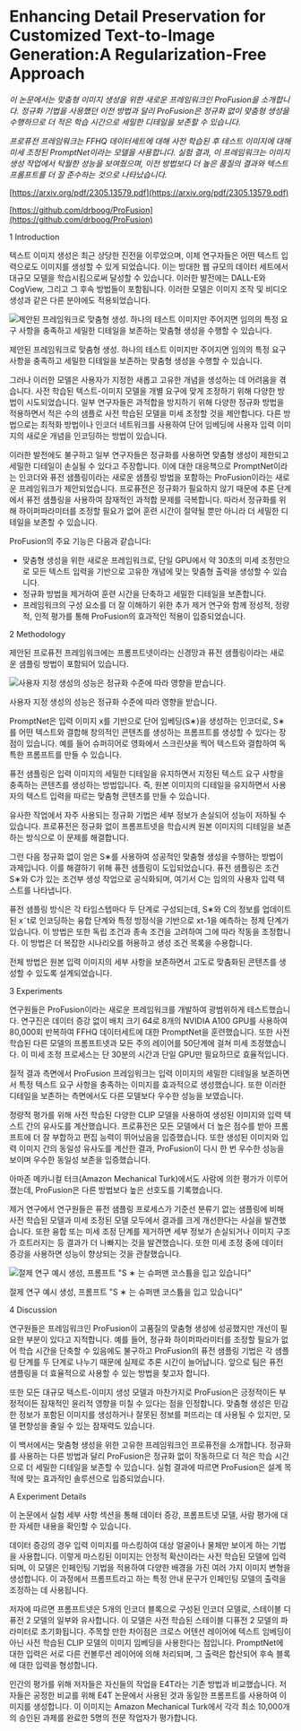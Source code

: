 # Enhancing Detail Preservation for Customized Text-to-Image Generation:A Regularization-Free Approach

*이 논문에서는 맞춤형 이미지 생성을 위한 새로운 프레임워크인 ProFusion을 소개합니다. 정규화 기법을 사용했던 이전 방법과 달리 ProFusion은 정규화 없이 맞춤형 생성을 수행하므로 더 적은 학습 시간으로 세밀한 디테일을 보존할 수 있습니다.*

*프로퓨전 프레임워크는 FFHQ 데이터세트에 대해 사전 학습된 후 테스트 이미지에 대해 미세 조정된 PromptNet이라는 모델을 사용합니다. 실험 결과, 이 프레임워크는 이미지 생성 작업에서 탁월한 성능을 보여줬으며, 이전 방법보다 더 높은 품질의 결과와 텍스트 프롬프트를 더 잘 준수하는 것으로 나타났습니다.*

[https://arxiv.org/pdf/2305.13579.pdf](https://arxiv.org/pdf/2305.13579.pdf)

[https://github.com/drboog/ProFusion](https://github.com/drboog/ProFusion)

1 Introduction

텍스트 이미지 생성은 최근 상당한 진전을 이루었으며, 이제 연구자들은 어떤 텍스트 입력으로도 이미지를 생성할 수 있게 되었습니다. 이는 방대한 웹 규모의 데이터 세트에서 대규모 모델을 학습시킴으로써 달성할 수 있습니다. 이러한 발전에는 DALL-E와 CogView, 그리고 그 후속 방법들이 포함됩니다. 이러한 모델은 이미지 조작 및 비디오 생성과 같은 다른 분야에도 적용되었습니다.

![제안된 프레임워크로 맞춤형 생성. 하나의 테스트 이미지만 주어지면 임의의 특정 요구 사항을 충족하고 세밀한 디테일을 보존하는 맞춤형 생성을 수행할 수 있습니다.](Enhancing%20Detail%20Preservation%20for%20Customized%20Text-%2051ab19dc222c49c2b11285d46c1e3f6f/Untitled.png)

제안된 프레임워크로 맞춤형 생성. 하나의 테스트 이미지만 주어지면 임의의 특정 요구 사항을 충족하고 세밀한 디테일을 보존하는 맞춤형 생성을 수행할 수 있습니다.

그러나 이러한 모델은 사용자가 지정한 새롭고 고유한 개념을 생성하는 데 어려움을 겪습니다. 사전 학습된 텍스트-이미지 모델을 개별 요구에 맞게 조정하기 위해 다양한 방법이 시도되었습니다. 일부 연구자들은 과적합을 방지하기 위해 다양한 정규화 방법을 적용하면서 적은 수의 샘플로 사전 학습된 모델을 미세 조정할 것을 제안합니다. 다른 방법으로는 최적화 방법이나 인코더 네트워크를 사용하여 단어 임베딩에 사용자 입력 이미지의 새로운 개념을 인코딩하는 방법이 있습니다.

이러한 발전에도 불구하고 일부 연구자들은 정규화를 사용하면 맞춤형 생성이 제한되고 세밀한 디테일이 손실될 수 있다고 주장합니다. 이에 대한 대응책으로 PromptNet이라는 인코더와 퓨전 샘플링이라는 새로운 샘플링 방법을 포함하는 ProFusion이라는 새로운 프레임워크가 제안되었습니다. 프로퓨전은 정규화가 필요하지 않기 때문에 추론 단계에서 퓨전 샘플링을 사용하여 잠재적인 과적합 문제를 극복합니다. 따라서 정규화를 위해 하이퍼파라미터를 조정할 필요가 없어 훈련 시간이 절약될 뿐만 아니라 더 세밀한 디테일을 보존할 수 있습니다.

ProFusion의 주요 기능은 다음과 같습니다:

- 맞춤형 생성을 위한 새로운 프레임워크로, 단일 GPU에서 약 30초의 미세 조정만으로 모든 텍스트 입력을 기반으로 고유한 개념에 맞는 맞춤형 출력을 생성할 수 있습니다.
- 정규화 방법을 제거하여 훈련 시간을 단축하고 세밀한 디테일을 보존합니다.
- 프레임워크의 구성 요소를 더 잘 이해하기 위한 추가 제거 연구와 함께 정성적, 정량적, 인적 평가를 통해 ProFusion의 효과적인 적용이 입증되었습니다.

2 Methodology

제안된 프로퓨전 프레임워크에는 프롬프트넷이라는 신경망과 퓨전 샘플링이라는 새로운 샘플링 방법이 포함되어 있습니다.

![사용자 지정 생성의 성능은 정규화 수준에 따라 영향을 받습니다.](Enhancing%20Detail%20Preservation%20for%20Customized%20Text-%2051ab19dc222c49c2b11285d46c1e3f6f/Untitled%201.png)

사용자 지정 생성의 성능은 정규화 수준에 따라 영향을 받습니다.

PromptNet은 입력 이미지 x를 기반으로 단어 임베딩(S∗)을 생성하는 인코더로, S∗를 어떤 텍스트와 결합해 창의적인 콘텐츠를 생성하는 프롬프트를 생성할 수 있다는 장점이 있습니다. 예를 들어 슈퍼히어로 영화에서 스크린샷을 찍어 텍스트와 결합하여 독특한 프롬프트를 만들 수 있습니다.

퓨전 샘플링은 입력 이미지의 세밀한 디테일을 유지하면서 지정된 텍스트 요구 사항을 충족하는 콘텐츠를 생성하는 방법입니다. 즉, 원본 이미지의 디테일을 유지하면서 사용자의 텍스트 입력을 따르는 맞춤형 콘텐츠를 만들 수 있습니다.

유사한 작업에서 자주 사용되는 정규화 기법은 세부 정보가 손실되어 성능이 저하될 수 있습니다. 프로퓨전은 정규화 없이 프롬프트넷을 학습시켜 원본 이미지의 디테일을 보존하는 방식으로 이 문제를 해결합니다.

그런 다음 정규화 없이 얻은 S∗를 사용하여 성공적인 맞춤형 생성을 수행하는 방법이 과제입니다. 이를 해결하기 위해 퓨전 샘플링이 도입되었습니다. 퓨전 샘플링은 조건 S∗와 C가 있는 조건부 생성 작업으로 공식화되며, 여기서 C는 임의의 사용자 입력 텍스트를 나타냅니다.

퓨전 샘플링 방식은 각 타임스텝마다 두 단계로 구성되는데, S∗와 C의 정보를 업데이트된 x˜t로 인코딩하는 융합 단계와 특정 방정식을 기반으로 xt-1을 예측하는 정제 단계가 있습니다. 이 방법은 또한 독립 조건과 종속 조건을 고려하여 그에 따라 작동을 조정합니다. 이 방법은 더 복잡한 시나리오를 허용하고 생성 조건 목록을 수용합니다.

전체 방법은 원본 입력 이미지의 세부 사항을 보존하면서 고도로 맞춤화된 콘텐츠를 생성할 수 있도록 설계되었습니다.

3 Experiments

연구원들은 ProFusion이라는 새로운 프레임워크를 개발하여 광범위하게 테스트했습니다. 연구진은 데이터 증강 없이 배치 크기 64로 8개의 NVIDIA A100 GPU를 사용하여 80,000회 반복하여 FFHQ 데이터세트에 대한 PromptNet을 훈련했습니다. 또한 사전 학습된 다른 모델의 프롬프트넷과 모든 주의 레이어를 50단계에 걸쳐 미세 조정했습니다. 이 미세 조정 프로세스는 단 30분의 시간과 단일 GPU만 필요하므로 효율적입니다.

질적 결과 측면에서 ProFusion 프레임워크는 입력 이미지의 세밀한 디테일을 보존하면서 특정 텍스트 요구 사항을 충족하는 이미지를 효과적으로 생성했습니다. 또한 이러한 디테일을 보존하는 측면에서도 다른 모델보다 우수한 성능을 보였습니다.

정량적 평가를 위해 사전 학습된 다양한 CLIP 모델을 사용하여 생성된 이미지와 입력 텍스트 간의 유사도를 계산했습니다. 프로퓨전은 모든 모델에서 더 높은 점수를 받아 프롬프트에 더 잘 부합하고 편집 능력이 뛰어났음을 입증했습니다. 또한 생성된 이미지와 입력 이미지 간의 동일성 유사도를 계산한 결과, ProFusion이 다시 한 번 우수한 성능을 보이며 우수한 동일성 보존을 입증했습니다.

아마존 메카니컬 터크(Amazon Mechanical Turk)에서도 사람에 의한 평가가 이루어졌는데, ProFusion은 다른 방법보다 높은 선호도를 기록했습니다.

제거 연구에서 연구원들은 퓨전 샘플링 프로세스가 기준선 분류기 없는 샘플링에 비해 사전 학습된 모델과 미세 조정된 모델 모두에서 결과를 크게 개선한다는 사실을 발견했습니다. 또한 융합 또는 미세 조정 단계를 제거하면 세부 정보가 손실되거나 이미지 구조가 흐트러지는 등 결과가 더 나빠지는 것을 발견했습니다. 또한 미세 조정 중에 데이터 증강을 사용하면 성능이 향상되는 것을 관찰했습니다.

![절제 연구 예시 생성, 프롬프트 "S ∗ 는 슈퍼맨 코스튬을 입고 있습니다”](Enhancing%20Detail%20Preservation%20for%20Customized%20Text-%2051ab19dc222c49c2b11285d46c1e3f6f/Untitled%202.png)

절제 연구 예시 생성, 프롬프트 "S ∗ 는 슈퍼맨 코스튬을 입고 있습니다”

4 Discussion

연구원들은 프레임워크인 ProFusion이 고품질의 맞춤형 생성에 성공했지만 개선이 필요한 부분이 있다고 지적합니다. 예를 들어, 정규화 하이퍼파라미터를 조정할 필요가 없어 학습 시간을 단축할 수 있음에도 불구하고 ProFusion의 퓨전 샘플링 기법은 각 샘플링 단계를 두 단계로 나누기 때문에 실제로 추론 시간이 늘어납니다. 앞으로 팀은 퓨전 샘플링을 더 효율적으로 사용할 수 있는 방법을 찾고자 합니다.

또한 모든 대규모 텍스트-이미지 생성 모델과 마찬가지로 ProFusion은 긍정적이든 부정적이든 잠재적인 윤리적 영향을 미칠 수 있다는 점을 인정합니다. 맞춤형 생성은 민감한 정보가 포함된 이미지를 생성하거나 잘못된 정보를 퍼뜨리는 데 사용될 수 있지만, 모델 편향성을 줄일 수 있는 잠재력도 있습니다.

이 백서에서는 맞춤형 생성을 위한 고유한 프레임워크인 프로퓨전을 소개합니다. 정규화를 사용하는 다른 방법과 달리 ProFusion은 정규화 없이 작동하므로 더 적은 학습 시간으로 더 세밀한 디테일을 보존할 수 있습니다. 실험 결과에 따르면 ProFusion은 설계 목적에 맞는 효과적인 솔루션으로 입증되었습니다.

A Experiment Details

이 논문에서 실험 세부 사항 섹션을 통해 데이터 증강, 프롬프트넷 모델, 사람 평가에 대한 자세한 내용을 확인할 수 있습니다.

데이터 증강의 경우 입력 이미지를 마스킹하여 대상 얼굴이나 물체만 보이게 하는 기법을 사용합니다. 이렇게 마스킹된 이미지는 안정적 확산이라는 사전 학습된 모델에 입력되며, 이 모델은 인페인팅 기법을 적용하여 다양한 배경을 가진 여러 가지 이미지 변형을 생성합니다. 이 과정에서 프롬프트라고 하는 특정 안내 문구가 인페인팅 모델의 출력을 조정하는 데 사용됩니다.

저자에 따르면 프롬프트넷은 5개의 인코더 블록으로 구성된 인코더 모델로, 스테이블 디퓨전 2 모델의 일부와 유사합니다. 이 모델은 사전 학습된 스테이블 디퓨전 2 모델의 파라미터로 초기화됩니다. 주목할 만한 차이점은 크로스 어텐션 레이어에 텍스트 임베딩이 아닌 사전 학습된 CLIP 모델의 이미지 임베딩을 사용한다는 점입니다. PromptNet에 대한 입력은 서로 다른 컨볼루션 레이어에 의해 처리되며, 그 출력은 합산되어 후속 블록에 대한 입력을 형성합니다.

인간의 평가를 위해 저자들은 자신들의 작업을 E4T라는 기존 방법과 비교했습니다. 저자들은 공정한 비교를 위해 E4T 논문에서 사용된 것과 동일한 프롬프트를 사용하여 이미지를 생성합니다. 이 이미지는 Amazon Mechanical Turk에서 각각 최소 10,000개의 승인된 과제를 완료한 5명의 전문 작업자가 평가합니다.
